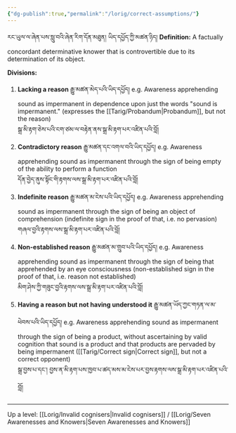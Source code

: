 ```yaml
---
{"dg-publish":true,"permalink":"/lorig/correct-assumptions/"}
---
```


རང་ཡུལ་ལ་ཞེན་པས་སླུ་བའི་ཞེན་རིག་དོན་མཐུན། ཡིད་དཔྱོད་ཀྱི་མཚན་ཉིད།
**Definition:** A factually concordant determinative knower that is controvertible due to its determination of its object.

**Divisions:**
1. **Lacking a reason** རྒྱུ་མཚན་མེད་པའི་ཡིད་དཔྱོད།
   e.g. Awareness apprehending sound as impermanent in dependence upon just the words "sound is impermanent." (expresses the [[Tarig/Probandum\|Probandum]], but not the reason)<br>སྒྲ་མི་རྟག་ཅེས་པའི་ངག་ཙམ་ལ་བརྟེན་ནས་སྒྲ་མི་རྟག་པར་འཛིན་པའི་བློ།
2. **Contradictory reason** རྒྱུ་མཚན་དང་འགལ་བའི་ཡིད་དཔྱོད།
   e.g. Awareness apprehending sound as impermanent through the sign of being empty of the ability to perform a function<br>དོན་བྱེད་ནུས་སྟོང་གི་རྟགས་ལས་སྒྲ་མི་རྟག་པར་འཛིན་པའི་བློ།
3. **Indefinite reason** རྒྱུ་མཚན་མ་ངེས་པའི་ཡིད་དཔྱོད།
   e.g. Awareness apprehending sound as impermanent through the sign of being an object of comprehension (indefinite sign in the proof of that, i.e. no pervasion)<br>གཞལ་བྱའི་རྟགས་ལས་སྒྲ་མི་རྟག་པར་འཛིན་པའི་བློ།
4. **Non-established reason** རྒྱུ་མཚན་མ་གྲུབ་པའི་ཡིད་དཔྱོད།
   e.g. Awareness apprehending sound as impermanent through the sign of being that apprehended by an eye consciousness (non-established sign in the proof of that, i.e. reason not established)<br>མིག་ཤེས་ཀྱི་གཟུང་བྱའི་རྟགས་ལས་སྒྲ་མི་རྟག་པར་འཛིན་པའི་བློ།
5. **Having a reason but not having understood it** རྒྱུ་མཚན་ཡོད་ཀྱང་གཏན་ལ་མ་ཕེབས་པའི་ཡིད་དཔྱོད།
   e.g. Awareness apprehending sound as impermanent through the sign of being a product, without ascertaining by valid cognition that sound is a product and that products are pervaded by being impermanent ([[Tarig/Correct sign\|Correct sign]], but not a correct opponent)<br>སྒྲ་བྱས་པ་དང་། བྱས་ན་མི་རྟག་པས་ཁྱབ་པ་ཚད་མས་མ་ངེས་པར་བྱས་རྟགས་ལས་སྒྲ་མི་རྟག་པར་འཛིན་པའི་བློ།


---
Up a level: [[Lorig/Invalid cognisers\|Invalid cognisers]] / [[Lorig/Seven Awarenesses and Knowers\|Seven Awarenesses and Knowers]]